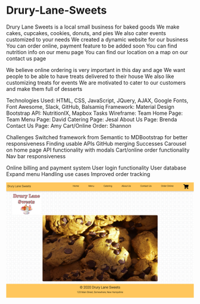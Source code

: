 # Drury-Lane-Sweets

Drury Lane Sweets is a local small business for baked goods
We make cakes, cupcakes, cookies, donuts, and pies
We also cater events customized to your needs
We created a dynamic website for our business
You can order online, payment feature to be added soon
You can find nutrition info on our menu page
You can find our location on a map on our contact us page

We believe online ordering is very important in this day and age
We want people to be able to have treats delivered to their house
We also like customizing treats for events
We are motivated to cater to our customers and make them full of desserts

Technologies Used:
HTML, CSS, JavaScript, JQuery, AJAX, Google Fonts, Font Awesome, Slack, GitHub, Balsamiq
Framework: Material Design Bootstrap
API: NutritionIX, Mapbox
Tasks
Wireframe: Team
Home Page: Team
Menu Page: David
Catering Page: Jesal
About Us Page: Brenda
Contact Us Page: Amy
Cart/Online Order: Shannon

Challenges
Switched framework from Semantic to MDBootstrap for better responsiveness
Finding usable APIs
GitHub merging
Successes
Carousel on home page 
API functionality with modals
Cart/online order functionality
Nav bar responsiveness

Online billing and payment system
User login functionality
User database
Expand menu
Handling use cases
Improved order tracking

![homepage](assets/images/homepage.png)